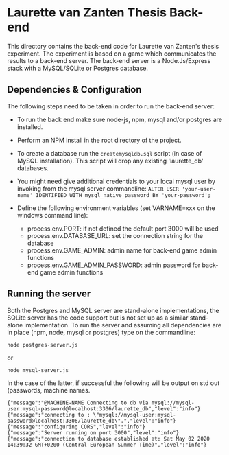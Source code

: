 # Laurette van Zanten Thesis Back-end

This directory contains the back-end code for Laurette van Zanten's thesis experiment. The experiment is based on a game which communicates the results to a back-end server. The back-end server is a Node.Js/Express stack with a MySQL/SQLite or Postgres database. 

## Dependencies & Configuration

The following steps need to be taken in order to run the back-end server:

* To run the back end make sure node-js, npm, mysql and/or postgres are installed. 

* Perform an NPM install in the root directory of the project.

* To create a database run the `createmysqldb.sql` script (in case of MySQL installation). This script will drop any existing 'laurette_db' databases.

* You might need give additional credentials to your local mysql user by invoking from the mysql server commandline: `ALTER USER 'your-user-name' IDENTIFIED WITH mysql_native_password BY 'your-password';`

* Define the following environment variables (set VARNAME=xxx on the windows command line):
  * process.env.PORT: if not defined the default port 3000 will be used
  * process.env.DATABASE_URL: set the connection string for the database
  * process.env.GAME_ADMIN: admin name for back-end game admin functions
  * process.env.GAME_ADMIN_PASSWORD: admin password for back-end game admin functions
  
## Running the server

Both the Postgres and MySQL server are stand-alone implementations, the SQLite server has the code support but is not set up as a similar stand-alone implementation. To run the server and assuming all dependencies are in place (npm, node, mysql or postgres) type on the commandline:

```node postgres-server.js``` 

or 

```node mysql-server.js```

In the case of the latter, if successful the following will be output on std out (passwords, machine names.

```
{"message":"@MACHINE-NAME Connecting to db via mysql://mysql-user:mysql-password@localhost:3306/laurette_db","level":"info"}
{"message":"connecting to : \"mysql://mysql-user:mysql-password@localhost:3306/laurette_db\".","level":"info"}
{"message":"configuring CORS","level":"info"}
{"message":"Server running on port 3000","level":"info"}
{"message":"connection to database established at: Sat May 02 2020 14:39:32 GMT+0200 (Central European Summer Time)","level":"info"}
```
